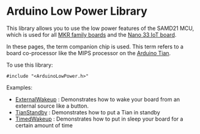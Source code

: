 # Arduino Low Power Library

This library allows you to use the low power features of the SAMD21 MCU, which is used for all [MKR family boards](https://store.arduino.cc/collections/mkr-family) and the [Nano 33 IoT board](https://store.arduino.cc/products/arduino-nano-33-iot).

In these pages, the term companion chip is used. This term refers to a board co-processor like the MIPS processor on the [Arduino Tian](https://docs.arduino.cc/retired/boards/arduino-tian).

To use this library:

```
#include "<ArduinoLowPower.h>"
```

Examples:

- [ExternalWakeup](https://github.com/arduino-libraries/ArduinoLowPower/blob/master/examples/ExternalWakeup/ExternalWakeup.ino) : Demonstrates how to wake your board from an external source like a button.
- [TianStandby](https://github.com/arduino-libraries/ArduinoLowPower/blob/master/examples/TianStandby/TianStandby.ino) : Demonstrates how to put a Tian in standby
- [TimedWakeup](https://github.com/arduino-libraries/ArduinoLowPower/blob/master/examples/TimedWakeup/TimedWakeup.ino) : Demonstrates how to put in sleep your board for a certain amount of time
